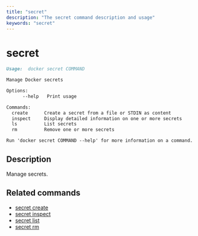 ```yaml
---
title: "secret"
description: "The secret command description and usage"
keywords: "secret"
---
```


<!-- This file is maintained within the docker/docker Github
     repository at https://github.com/docker/docker/. Make all
     pull requests against that repo. If you see this file in
     another repository, consider it read-only there, as it will
     periodically be overwritten by the definitive file. Pull
     requests which include edits to this file in other repositories
     will be rejected.
-->

# secret

```markdown
Usage:  docker secret COMMAND

Manage Docker secrets

Options:
      --help   Print usage

Commands:
  create      Create a secret from a file or STDIN as content
  inspect     Display detailed information on one or more secrets
  ls          List secrets
  rm          Remove one or more secrets

Run 'docker secret COMMAND --help' for more information on a command.

```

## Description

Manage secrets.

## Related commands

* [secret create](secret_create.md)
* [secret inspect](secret_inspect.md)
* [secret list](secret_list.md)
* [secret rm](secret_rm.md)
